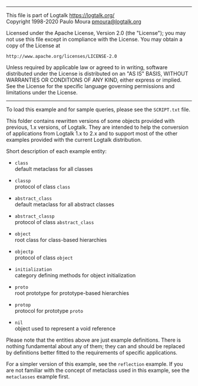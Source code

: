 ________________________________________________________________________

This file is part of Logtalk <https://logtalk.org/>  
Copyright 1998-2020 Paulo Moura <pmoura@logtalk.org>

Licensed under the Apache License, Version 2.0 (the "License");
you may not use this file except in compliance with the License.
You may obtain a copy of the License at

    http://www.apache.org/licenses/LICENSE-2.0

Unless required by applicable law or agreed to in writing, software
distributed under the License is distributed on an "AS IS" BASIS,
WITHOUT WARRANTIES OR CONDITIONS OF ANY KIND, either express or implied.
See the License for the specific language governing permissions and
limitations under the License.
________________________________________________________________________


To load this example and for sample queries, please see the `SCRIPT.txt`
file.

This folder contains rewritten versions of some objects provided  with
previous, 1.x versions, of Logtalk. They are intended to  help the
conversion of applications from Logtalk 1.x to 2.x and to support most
of the other examples provided with the current Logtalk distribution.

Short description of each example entity:

- `class`  
	default metaclass for all classes
- `classp`  
	protocol of class `class`

- `abstract_class`  
	default metaclass for all abstract classes
- `abstract_classp`  
	protocol of class `abstract_class`

- `object`  
	root class for class-based hierarchies
- `objectp`  
	protocol of class `object`

- `initialization`  
	category defining methods for object initialization

- `proto`  
	root prototype for prototype-based hierarchies
- `protop`  
	protocol for prototype `proto`

- `nil`  
	object used to represent a void reference

Please note that the entities above are just example definitions. There is 
nothing fundamental about any of them; they can and should be replaced by 
definitions better fitted to the requirements of specific applications.

For a simpler version of this example, see the `reflection` example. If
you are not familiar with the concept of metaclass used in this example,
see the `metaclasses` example first.
